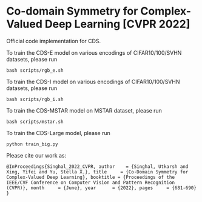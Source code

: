 # Co-domain Symmetry for Complex-Valued Deep Learning [CVPR 2022]

Official code implementation for CDS. 


To train the CDS-E model on various encodings of CIFAR10/100/SVHN datasets, please run

`bash scripts/rgb_e.sh`

To train the CDS-I model on various encodings of CIFAR10/100/SVHN datasets, please run

`bash scripts/rgb_i.sh`

To train the CDS-MSTAR model on MSTAR dataset, please run

`bash scripts/mstar.sh`

To train the CDS-Large model, please run

`python train_big.py`



Please cite our work as:

`@InProceedings{Singhal_2022_CVPR,
    author    = {Singhal, Utkarsh and Xing, Yifei and Yu, Stella X.},
    title     = {Co-Domain Symmetry for Complex-Valued Deep Learning},
    booktitle = {Proceedings of the IEEE/CVF Conference on Computer Vision and Pattern Recognition (CVPR)},
    month     = {June},
    year      = {2022},
    pages     = {681-690}
}`
